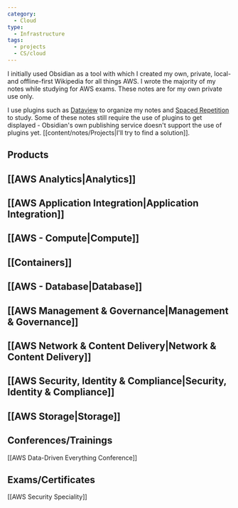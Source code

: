 ```yaml
---
category:
  - Cloud
type:
  - Infrastructure
tags:
  - projects
  - CS/cloud
---
```


I initially used Obsidian as a tool with which I created my own, private, local- and offline-first Wikipedia for all things AWS. I wrote the majority of my notes while studying for AWS exams. These notes are for my own private use only.

I use plugins such as [Dataview](https://github.com/blacksmithgu/obsidian-dataview) to organize my notes and [Spaced Repetition](https://github.com/st3v3nmw/obsidian-spaced-repetition) to study. Some of these notes still require the use of plugins to get displayed - Obsidian's own publishing service doesn't support the use of plugins yet. [[content/notes/Projects|I'll try to find a solution]]. 

## Products

## [[AWS Analytics|Analytics]]

## [[AWS Application Integration|Application Integration]]

## [[AWS - Compute|Compute]]

## [[Containers]]

## [[AWS - Database|Database]]

## [[AWS Management & Governance|Management & Governance]]

## [[AWS Network & Content Delivery|Network & Content Delivery]]

## [[AWS Security, Identity & Compliance|Security, Identity & Compliance]]

## [[AWS Storage|Storage]]


## Conferences/Trainings

[[AWS Data-Driven Everything Conference]]

## Exams/Certificates

[[AWS Security Speciality]]

